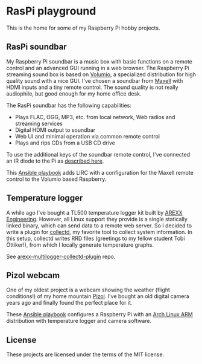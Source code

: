 RasPi playground
================

This is the home for some of my Raspberry Pi hobby projects.


RasPi soundbar
--------------

My Raspberry Pi soundbar is a music box with basic functions on a remote control and an advanced GUI running in a web browser.
The Raspberry Pi streaming sound box is based on [Volumio](http://volumio.org/), a specialized distribution for high quality sound with a nice GUI. I've chosen a soundbar from [Maxell](http://mgb.maxell.eu/de-ch/products/maxell-digital-soundbar-tv-speaker-mxsb-252-571.aspx) with HDMI inputs and a tiny remote control. The sound quality is not really audiophile, but good enough for my home
office desk.

The RasPi soundbar has the following capabilities:
* Plays FLAC, OGG, MP3, etc. from local network, Web radios and streaming services
* Digital HDMI output to soundbar
* Web UI and minimal operation via common remote control
* Plays and rips CDs from a USB CD drive

To use the additional keys of the soundbar remote control, I've connected an IR diode to the Pi as [described here](http://wolf-u.li/4806/verwendung-des-tsop4838-am-gpio-header-des-raspberry-pi-unter-raspbmc/).

This [Ansible playbook](ansible/raspian/volumio.yml) adds LIRC with a configuration for the Maxell remote control to the Volumio based Raspberry. 


Temperature logger
------------------

A while ago I've bought a TL500 temperature logger kit built by [AREXX Engineering](http://www.arexx.com/). However, all Linux support they provide is a single statically linked binary,
which can send data to a remote web server. So I decided to write a plugin for [collectd](http://collectd.org), my favorite tool to collect system information. In this setup, collectd writes RRD files (greetings to my fellow student Tobi Öttiker!), from which I locally generate temperature graphs.

See [arexx-multilogger-collectd-plugin](https://github.com/pka/arexx-multilogger-collectd-plugin) repo.


Pizol webcam
------------

One of my oldest project is a webcam showing the weather (flight conditions!) of my home mountain [Pizol](http://pizol.com). I've bought an old digital camera years ago and finally found the perfect place for it.

These [Ansible playbook](ansible/arch/pizol.yml) configures a Raspberry Pi with an [Arch Linux ARM](http://archlinuxarm.org/platforms/armv6/raspberry-pi) distribution with temperature logger and camera software.


License
-------

These projects are licensed under the terms of the MIT license.
